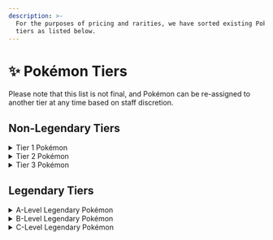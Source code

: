 ```yaml
---
description: >-
  For the purposes of pricing and rarities, we have sorted existing Pokémon into
  tiers as listed below.
---
```


# ✨ Pokémon Tiers

Please note that this list is not final, and Pokémon can be re-assigned to another tier at any time based on staff discretion.

## Non-Legendary Tiers

<details>

<summary>Tier 1 Pokémon</summary>

* Abra
* Absol
* Aerodactyl
* Aipom
* Alomomola
* Amaura
* Amoonguss
* Anorith
* Applin
* Arcanine
* Archen
* Arctovish
* Arctozolt
* Aron
* Arrokuda
* Audino
* Axew
* Azurill
* Bagon
* Baltoy
* Barboach
* Basculin
* Beldum
* Bellsprout
* Bergmite
* Bibarel
* Bidoof
* Binacle
* Blipbug
* Blitzle
* Bonsly
* Bouffalant
* Bounsweet
* Bramblin
* Bronzor
* Brute Bonnet
* Bruxish
* Budew
* Buizel
* Bulbasaur
* Buneary
* Bunnelby
* Burmy
* Cacnea
* Capsakid
* Carbink
* Carnivine
* Carvanha
* Cascoon
* Castform
* Caterpie
* Cetoddle
* Chansey
* Charcadet
* Charmander
* Chatot
* Cherubi
* Chespin
* Chewtle
* Chikorita
* Chimchar
* Chimecho
* Chinchou
* Chingling
* Cinccino
* Clamperl
* Clauncher
* Cleffa
* Clobbopus
* Cloyster
* Combee
* Comfey
* Corphish
* Corsola
* Cottonee
* Crabrawler
* Cramorant
* Cranidos
* Croagunk
* Cryogonal
* Cubchoo
* Cubone
* Cufant
* Cutiefly
* Cyclizar
* Cyndaquil
* Darumaka
* Dedenne
* Deerling
* Deino
* Delibird
* Dewpider
* Dhelmise
* Diglett
* Ditto
* Doduo
* Dondozo
* Dottler
* Dracovish
* Dracozolt
* Drampa
* Dratini
* Dreepy
* Drifloon
* Drilbur
* Drowzee
* Druddigon
* Ducklett
* Dunsparce
* Duraludon
* Durant
* Duskull
* Dwebble
* Eevee
* Eiscue
* Ekans
* Electrike
* Elekid
* Elgyem
* Emolga
* Espurr
* Exeggcute
* Falinks
* Farfetchd
* Feebas
* Fennekin
* Ferroseed
* Fidough
* Finizen
* Finneon
* Flabebe
* Flamigo
* Flareon
* Fletchling
* Flittle
* Flutter Mane
* Fomantis
* Foongus
* Frigibax
* Frillish
* Froakie
* Fuecoco
* Furfrou
* Gastly
* Geodude
* Gible
* Gimmighoul
* Girafarig
* Glaceon
* Glameow
* Gligar
* Glimmet
* Goldeen
* Golett
* Goomy
* Gossifleur
* Gothita
* Great Tusk
* Greavard
* Grimer
* Grookey
* Growlithe
* Grubbin
* Gulpin
* Happiny
* Hatenna
* Hawlucha
* Heatmor
* Helioptile
* Heracross
* Hippopotas
* Honedge
* Hoothoot
* Hoppip
* Horsea
* Houndour
* Igglybuff
* Illumise
* Impidimp
* Indeedee
* Inkay
* Iron Bundle
* Iron Hands
* Iron Jugulis
* Iron Moth
* Iron Thorns
* Iron Treads
* Iron Valiant
* Jangmo-o
* Joltik
* Kabuto
* Kakuna
* Kangaskhan
* Karrablast
* Kecleon
* Klefki
* Klink
* Koffing
* Komala
* Krabby
* Kricketot
* Kricketune
* Lapras
* Larvesta
* Larvitar
* Leafeon
* Lechonk
* Ledyba
* Lickitung
* Lileep
* Lillipup
* Litleo
* Litten
* Litwick
* Lotad
* Lunatone
* Luvdisc
* Luxio
* Machop
* Magby
* Magikarp
* Magnemite
* Makuhita
* Mankey
* Mantine
* Mantyke
* Maractus
* Mareanie
* Mareep
* Marill
* Maschiff
* Mawile
* Meditite
* Meowth
* Metapod
* Mienfoo
* Milcery
* Miltank
* Mimejr
* Mimikyu
* Minccino
* Minior
* Minun
* Misdreavus
* Morelull
* Morpeko
* Mrmime
* Mudbray
* Mudkip
* Munchlax
* Munna
* Murkrow
* Nacli
* Natu
* Nickit
* Nidoran
* Nidoranfemale
* Nidoranmale
* Nincada
* Ninetales
* Noibat
* Nosepass
* Numel
* Nymble
* Oddish
* Omanyte
* Onix
* Oranguru
* Oricorio
* Orthworm
* Oshawott
* Pachirisu
* Pancham
* Panpour
* Pansage
* Pansear
* Paras
* Passimian
* Patrat
* Pawmi
* Pawniard
* Petilil
* Phanpy
* Phantump
* Phione
* Pichu
* Pidgey
* Pidove
* Pikipek
* Pincurchin
* Pineco
* Pinsir
* Piplup
* Plusle
* Poliwag
* Ponyta
* Poochyena
* Popplio
* Porygon
* Probopass
* Psyduck
* Pumpkaboo
* Purrloin
* Pyukumuku
* Quaxly
* Qwilfish
* Ralts
* Rattata
* Relicanth
* Rellor
* Remoraid
* Rhyhorn
* Riolu
* Roaring Moon
* Rockruff
* Roggenrola
* Rolycoly
* Rookidee
* Roselia
* Rotom
* Rowlet
* Rufflet
* Sableye
* Salandit
* Sandile
* Sandshrew
* Sandy Shocks
* Sandygast
* Sawk
* Scatterbug
* Scorbunny
* Scraggy
* Scream Tail
* Scyther
* Seedot
* Seel
* Sentret
* Seviper
* Sewaddle
* Shellder
* Shellos
* Shelmet
* Shieldon
* Shiinotic
* Shinx
* Shroodle
* Shroomish
* Shuckle
* Shuppet
* Sigilyph
* Silcoon
* Silicobra
* Simipour
* Simisage
* Simisear
* Sinistea
* Sizzlipede
* Skarmory
* Skiddo
* Skitty
* Skorupi
* Skrelp
* Skwovet
* Slakoth
* Slither Wing
* Slowpoke
* Slugma
* Smeargle
* Smoliv
* Smoochum
* Sneasel
* Snivy
* Snom
* Snorlax
* Snorunt
* Snover
* Snubbull
* Sobble
* Solosis
* Solrock
* Spearow
* Spewpa
* Spheal
* Spinarak
* Spinda
* Spiritomb
* Spoink
* Sprigatito
* Spritzee
* Squawkabilly
* Squirtle
* Stantler
* Starly
* Staryu
* Stonjourner
* Stufful
* Stunfisk
* Stunky
* Sudowoodo
* Sunkern
* Surskit
* Swablu
* Swinub
* Swirlix
* Tadbulb
* Taillow
* Tandemaus
* Tangela
* Tarountula
* Tatsugiri
* Tauros
* Teddiursa
* Tentacool
* Tepig
* Throh
* Timburr
* Tinkatink
* Tirtouga
* Toedscool
* Togedemaru
* Togepi
* Torchic
* Torkoal
* Totodile
* Toxel
* Trapinch
* Treecko
* Tropius
* Trubbish
* Turtonator
* Turtwig
* Tympole
* Tynamo
* Tyrogue
* Tyrunt
* Unown
* Vanillite
* Vaporeon
* Varoom
* Veluza
* Venipede
* Venonat
* Vivillon
* Volbeat
* Voltorb
* Vullaby
* Vulpix
* Wailmer
* Wattrel
* Weedle
* Whismur
* Wiglett
* Wimpod
* Wingull
* Wishiwashi
* Wobbuffet
* Woobat
* Wooloo
* Wooper
* Wurmple
* Wynaut
* Yamask
* Yamper
* Yanma
* Yungoos
* Zangoose
* Zigzagoon
* Zorua
* Zubat

</details>

<details>

<summary>Tier 2 Pokémon</summary>

* Abomasnow
* Accelgor
* Alcremie
* Altaria
* Ambipom
* Appletun
* Araquanid
* Arbok
* Archeops
* Arctibax
* Ariados
* Armaldo
* Armarouge
* Aromatisse
* Aurorus
* Avalugg
* Azumarill
* Banette
* Barbaracle
* Barraskewda
* Basculegion
* Bastiodon
* Bayleef
* Beartic
* Beautifly
* Beedrill
* Beheeyem
* Bellibolt
* Bewear
* Bisharp
* Blissey
* Boldore
* Boltund
* Braixen
* Brambleghast
* Braviary
* Breloom
* Brionne
* Bronzong
* Butterfree
* Cacturne
* Camerupt
* Carkol
* Carracosta
* Centiskorch
* Ceruledge
* Cetitan
* Charjabug
* Charmeleon
* Cherrim
* Clawitzer
* Claydol
* Clefairy
* Clodsire
* Cofagrigus
* Combusken
* Copperajah
* Corvisquire
* Crabominable
* Cradily
* Crawdaunt
* Crocalor
* Croconaw
* Crustle
* Cursola
* Dachsbun
* Darmanitan
* Dartrix
* Delcatty
* Dewgong
* Dewott
* Diggersby
* Dodrio
* Dolliv
* Donphan
* Doublade
* Dragalge
* Dragonair
* Drakloak
* Drapion
* Drednaw
* Drifblim
* Drizzile
* Dubwool
* Dudunsparce
* Dugtrio
* Duosion
* Dusclops
* Dustox
* Eelektrik
* Eldegoss
* Electabuzz
* Electrode
* Escavalier
* Espathra
* Espeon
* Excadrill
* Exeggutor
* Farigiraf
* Fearow
* Ferrothorn
* Flaaffy
* Flapple
* Fletchinder
* Floatzel
* Floette
* Florgato
* Forretress
* Fraxure
* Frogadier
* Froslass
* Frosmoth
* Furret
* Gabite
* Galvantula
* Garbodor
* Gastrodon
* Gengar
* Gholdengo
* Gigalith
* Glalie
* Glimmora
* Gliscor
* Gloom
* Gogoat
* Golbat
* Golduck
* Golem
* Golisopod
* Golurk
* Gorebyss
* Gothorita
* Gourgeist
* Grafaiai
* Granbull
* Grapploct
* Graveler
* Greedent
* Grotle
* Grovyle
* Grumpig
* Gumshoos
* Gurdurr
* Gyarados
* Hakamo-o
* Hariyama
* Hattrem
* Haunter
* Heliolisk
* Herdier
* Hippowdon
* Hitmonchan
* Hitmonlee
* Hitmontop
* Honchkrow
* Houndoom
* Houndstone
* Huntail
* Hypno
* Ivysaur
* Jellicent
* Jigglypuff
* Jolteon
* Jynx
* Kabutops
* Kadabra
* Kilowattrel
* Kingler
* Kirlia
* Klang
* Klawf
* Kleavor
* Krokorok
* Lairon
* Lampent
* Lanturn
* Ledian
* Lickilicky
* Liepard
* Lilligant
* Linoone
* Lokix
* Lombre
* Lopunny
* Loudred
* Lucario
* Ludicolo
* Lumineon
* Lurantis
* Lycanroc
* Mabosstiff
* Machamp
* Machoke
* Magcargo
* Magmar
* Magneton
* Malamar
* Mandibuzz
* Manectric
* Marowak
* Marshtomp
* Masquerain
* Maushold
* Medicham
* Meowstic
* Metang
* Mienshao
* Mightyena
* Mismagius
* Monferno
* Morgrem
* Mothim
* Mrrime
* Mudsdale
* Muk
* Musharna
* Naclstack
* Nidorina
* Nidorino
* Ninjask
* Noctowl
* Noivern
* Nuzleaf
* Octillery
* Oinkologne
* Omastar
* Overqwil
* Palafin
* Palossand
* Palpitoad
* Pangoro
* Parasect
* Pawmo
* Pelipper
* Perrserker
* Persian
* Pidgeotto
* Pignite
* Pikachu
* Piloswine
* Poliwhirl
* Poliwrath
* Polteageist
* Porygon2
* Primeape
* Prinplup
* Pupitar
* Purugly
* Pyroar
* Quagsire
* Quaxwell
* Quilava
* Quilladin
* Raboot
* Rabsca
* Rampardos
* Rapidash
* Raticate
* Revavroom
* Rhydon
* Ribombee
* Roserade
* Runerigus
* Salazzle
* Sandaconda
* Sandslash
* Sawsbuck
* Scizor
* Scovillain
* Scrafty
* Seadra
* Seaking
* Sealeo
* Servine
* Sharpedo
* Shedinja
* Shelgon
* Sirfetchd
* Skiploom
* Skuntank
* Sliggoo
* Slowbro
* Slowking
* Slurpuff
* Sneasler
* Spidops
* Staravia
* Starmie
* Steelix
* Steenee
* Sunflora
* Swadloon
* Swalot
* Swanna
* Swellow
* Swoobat
* Sylveon
* Tangrowth
* Tentacruel
* Thievul
* Thwackey
* Tinkatuff
* Toedscruel
* Togetic
* Torracat
* Toxapex
* Toxicroak
* Toxtricity
* Tranquill
* Trevenant
* Trumbeak
* Tyrantrum
* Umbreon
* Ursaring
* Vanillish
* Venomoth
* Vespiquen
* Vibrava
* Victreebel
* Vigoroth
* Volcarona
* Wailord
* Wartortle
* Watchog
* Weavile
* Weepinbell
* Weezing
* Whimsicott
* Whirlipede
* Whiscash
* Wormadam
* Wugtrio
* Wyrdeer
* Xatu
* Yanmega
* Zebstrika
* Zoroark
* Zweilous

</details>

<details>

<summary>Tier 3 Pokémon</summary>

* Aegislash
* Aggron
* Alakazam
* Ampharos
* Annihilape
* Arboliva
* Baxcalibur
* Bellossom
* Blastoise
* Blaziken
* Chandelure
* Charizard
* Chesnaught
* Cinderace
* Clefable
* Coalossal
* Conkeldurr
* Corviknight
* Crobat
* Decidueye
* Delphox
* Dragapult
* Dragonite
* Dusknoir
* Eelektross
* Electivire
* Emboar
* Empoleon
* Exploud
* Feraligatr
* Florges
* Flygon
* Gallade
* Garchomp
* Gardevoir
* Garganacl
* Goodra
* Gothitelle
* Greninja
* Grimmsnarl
* Hatterene
* Haxorus
* Hydreigon
* Incineroar
* Infernape
* Inteleon
* Jumpluff
* Kingambit
* Kingdra
* Klinklang
* Kommo-o
* Krookodile
* Leavanny
* Luxray
* Magmortar
* Magnezone
* Mamoswine
* Meganium
* Meowscarada
* Metagross
* Milotic
* Nidoking
* Nidoqueen
* Obstagoon
* Orbeetle
* Pawmot
* Pidgeot
* Politoed
* Porygon-z
* Primarina
* Quaquaval
* Raichu
* Reuniclus
* Rhyperior
* Rillaboom
* Salamence
* Samurott
* Sceptile
* Scolipede
* Seismitoad
* Serperior
* Shiftry
* Skeledirge
* Slaking
* Staraptor
* Stoutland
* Swampert
* Talonflame
* Tinkaton
* Togekiss
* Torterra
* Toucannon
* Tsareena
* Typhlosion
* Tyranitar
* Unfezant
* Ursaluna
* Vanilluxe
* Venusaur
* Vikavolt
* Vileplume
* Walrein
* Wigglytuff

</details>

## Legendary Tiers

<details>

<summary>A-Level Legendary Pokémon</summary>

* Arceus
* Calyrex
* Cresselia
* Darkrai
* Deoxys
* Dialga
* Enamorus
* Eternatus
* Giratina
* Groudon
* Heatran
* Koraidon
* Kubfu
* Kyogre
* Kyurem
* Landorus
* Latias
* Latios
* Lunala
* Marshadow
* Mew
* Mewtwo
* Miraidon
* Necrozma
* Palkia
* Rayquaza
* Regidrago
* Regieleki
* Regigigas
* Reshiram
* Solgaleo
* Thundurus
* Tornadus
* Urshifu
* Volcanion
* Xerneas
* Yveltal
* Zacian
* Zamazenta
* Zarude
* Zekrom
* Zeraora
* Zygarde

</details>

<details>

<summary>B-Level Legendary Pokémon</summary>

* Articuno
* Azelf
* Chi-Yu
* Chien-Pao
* Cobalion
* Cosmoem
* Cosmog
* Diancie
* Entei
* Genesect
* Glastrier
* Ho-oh
* Hoopa
* Iron Leaves
* Jirachi
* Keldeo
* Lugia
* Magearna
* Manaphy
* Meloetta
* Mesprit
* Moltres
* Raikou
* Regice
* Regirock
* Registeel
* Shaymin
* Silvally
* Spectrier
* Suicune
* Tapubulu
* Tapufini
* Tapukoko
* Tapulele
* Terrakion
* Ting-Lu
* Typenull
* Uxie
* Victini
* Virizion
* Walking Wake
* Wo-Chien
* Zapdos

</details>

<details>

<summary>C-Level Legendary Pokémon</summary>

* Celebi
* Melmetal
* Meltan

</details>
